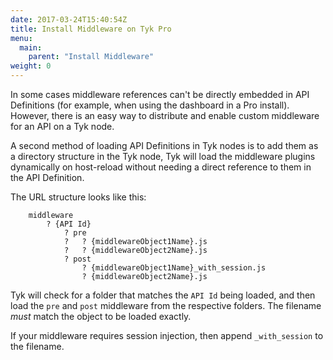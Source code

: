 ```yaml
---
date: 2017-03-24T15:40:54Z
title: Install Middleware on Tyk Pro
menu:
  main:
    parent: "Install Middleware"
weight: 0 
---
```


In some cases middleware references can't be directly embedded in API Definitions (for example, when using the dashboard in a Pro install). However, there is an easy way to distribute and enable custom middleware for an API on a Tyk node.

A second method of loading API Definitions in Tyk nodes is to add them as a directory structure in the Tyk node, Tyk will load the middleware plugins dynamically on host-reload without needing a direct reference to them in the API Definition.

The URL structure looks like this:

```{.copyWrapper}
    middleware 
        ? {API Id}
            ? pre 
            ?   ? {middlewareObject1Name}.js
            ?   ? {middlewareObject2Name}.js
            ? post
                ? {middlewareObject1Name}_with_session.js
                ? {middlewareObject2Name}.js
```

Tyk will check for a folder that matches the `API Id` being loaded, and then load the `pre` and `post` middleware from the respective folders. The filename *must* match the object to be loaded exactly.

If your middleware requires session injection, then append `_with_session` to the filename.